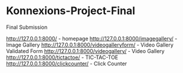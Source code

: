 # Konnexions-Project-Final
Final Submission

http://127.0.0.1:8000/ - homepage
http://127.0.0.1:8000/imagegallery/ - Image Gallery
http://127.0.0.1:8000/videogalleryform/ - Video Gallery Validated Form
http://127.0.0.1:8000/videogallery/ - Video Gallery
http://127.0.0.1:8000/tictactoe/ - TIC-TAC-TOE
http://127.0.0.1:8000/clickcounter/ - Click Counter
